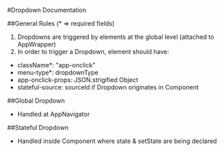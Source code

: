 #Dropdown Documentation

##General Rules (* => required fields)
1. Dropdowns are triggered by elements at the global level (attached to AppWrapper)
2. In order to trigger a Dropdown, element should have:
- className*: "app-onclick" 
- menu-type*: dropdownType
- app-onclick-props: JSON.strigified Object
- stateful-source: sourceId if Dropdown originates in Component

##Global Dropdown
- Handled at AppNavigator
    
##Stateful Dropdown
- Handled inside Component where state & setState are being declared